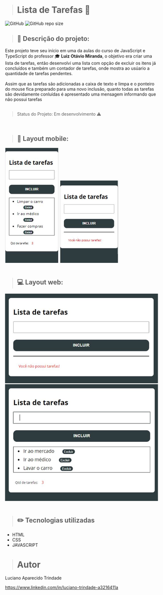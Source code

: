 > # Lista de Tarefas :memo: 

![GitHub](https://img.shields.io/github/license/lucianotrindade/Lista-de-tarefas)
![GitHub repo size](https://img.shields.io/github/repo-size/lucianotrindade/Lista-de-tarefas)

> ## :pushpin: Descrição do projeto:

Este projeto teve seu início em uma da aulas do curso de JavaScript e TypeScript do professor :mortar_board: **Luiz Otávio Miranda**, o objetivo era criar uma lista de tarefas, então desenvolvi uma lista com opção de excluir os itens já concluídos e também um contador de tarefas, onde mostra ao usúario a quantidade de tarefas pendentes.</br></br>
Assim que as tarefas são adicionadas a caixa de texto e limpa e o ponteiro do mouse fica preparado para uma novo inclusão, quanto todas as tarefas são devidamente conluídas é apresentado uma mensagem informando que não possui tarefas</br></br>

> Status do Projeto: Em desenvolvimento :warning:
</br>

> ## :iphone: **Layout mobile:**

![mob 1](https://github.com/lucianotrindade/Lista-de-tarefas/blob/main/assets/img/Mobile02.JPG)
![mob 2](https://github.com/lucianotrindade/Lista-de-tarefas/blob/main/assets/img/Mobile01.JPG)</br></br>


> ## :computer: **Layout web:**

![web 1](https://github.com/lucianotrindade/Lista-de-tarefas/blob/main/assets/img/frente.JPG)
![web 2](https://github.com/lucianotrindade/Lista-de-tarefas/blob/main/assets/img/parte02.JPG)</br></br>

> ## :pencil2: Tecnologias utilizadas
- HTML
- CSS
- JAVASCRIPT 



> # Autor
Luciano Aparecido Trindade

https://www.linkedin.com/in/luciano-trindade-a3216411a
 
